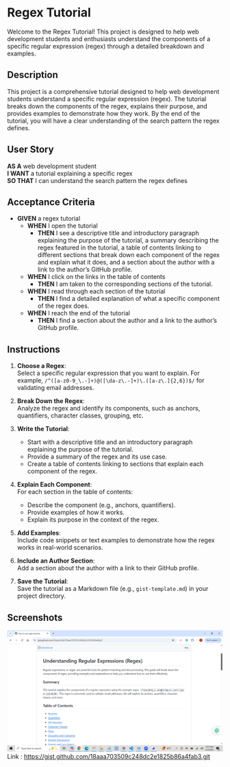 # Regex Tutorial

Welcome to the Regex Tutorial! This project is designed to help web development students and enthusiasts understand the components of a specific regular expression (regex) through a detailed breakdown and examples.

## Description

This project is a comprehensive tutorial designed to help web development students understand a specific regular expression (regex). The tutorial breaks down the components of the regex, explains their purpose, and provides examples to demonstrate how they work. By the end of the tutorial, you will have a clear understanding of the search pattern the regex defines.

## User Story

**AS A** web development student  
**I WANT** a tutorial explaining a specific regex  
**SO THAT** I can understand the search pattern the regex defines  

## Acceptance Criteria

- **GIVEN** a regex tutorial  
  - **WHEN** I open the tutorial  
    - **THEN** I see a descriptive title and introductory paragraph explaining the purpose of the tutorial, a summary describing the regex featured in the tutorial, a table of contents linking to different sections that break down each component of the regex and explain what it does, and a section about the author with a link to the author’s GitHub profile.  
  - **WHEN** I click on the links in the table of contents  
    - **THEN** I am taken to the corresponding sections of the tutorial.  
  - **WHEN** I read through each section of the tutorial  
    - **THEN** I find a detailed explanation of what a specific component of the regex does.  
  - **WHEN** I reach the end of the tutorial  
    - **THEN** I find a section about the author and a link to the author’s GitHub profile.  

## Instructions 

1. **Choose a Regex**:  
   Select a specific regular expression that you want to explain. For example, `/^([a-z0-9_\.-]+)@([\da-z\.-]+)\.([a-z\.]{2,6})$/` for validating email addresses.

2. **Break Down the Regex**:  
   Analyze the regex and identify its components, such as anchors, quantifiers, character classes, grouping, etc.

3. **Write the Tutorial**:  
   - Start with a descriptive title and an introductory paragraph explaining the purpose of the tutorial.
   - Provide a summary of the regex and its use case.
   - Create a table of contents linking to sections that explain each component of the regex.

4. **Explain Each Component**:  
   For each section in the table of contents:
   - Describe the component (e.g., anchors, quantifiers).
   - Provide examples of how it works.
   - Explain its purpose in the context of the regex.

5. **Add Examples**:  
   Include code snippets or text examples to demonstrate how the regex works in real-world scenarios.

6. **Include an Author Section**:  
   Add a section about the author with a link to their GitHub profile.

7. **Save the Tutorial**:  
   Save the tutorial as a Markdown file (e.g., `gist-template.md`) in your project directory.

## Screenshots
![Image Alt](https://github.com/DippaFudd/Regex_Tut/blob/1915cf7f810685815201fdc1113b5985703b164b/2025-03-23%20(4).png)
Link :
https://gist.github.com/18aaa703509c248dc2e1825b86a4fab3.git
